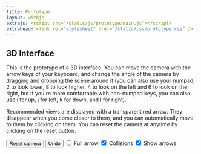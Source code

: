 ```yaml
---
title: Prototype
layout: withjs
extrajs: <script src="/static/js/prototype/main.js"></script>
extrahead: <link rel="stylesheet" href="/static/css/prototype.css" />
---
```

<div id="main-div">
<!--<div style="display: none;">-->
<h2>3D Interface</h2>

<p>
This is the prototype of a 3D interface. You can move the camera with the arrow
keys of your keyboard, and change the angle of the camera by dragging and
dropping the scene around it (you can also use your numpad, 2 to look lower, 8
to look higher, 4 to look on the left and 6 to look on the right, but if you're
more comfortable with non-numpad keys, you can also use i for up, j for left, k
for down, and l for right).
</p>

<p>
Recommended views are displayed with a transparent red arrow.  They disappear
when you come closer to them, and you can automatically move to them by
clicking on them. You can reset the camera at anytime by clicking on the reset
button.
</p>

<button class="btn btn-primary" id="full" style="margin-bottom: 10px; display: none;">Fullscreen</button>
<button class="btn btn-primary" id="reset" style="margin-bottom:10px">Reset camera</button>
<button class="btn btn-primary" id="undo" style="margin-bottom:10px">Undo</button>
<input  type="checkbox" id="fullarrow" style="margin-bottom:10px">
<label  for="fullarrow">Full arrow</label>
<input  type="checkbox" id="collisions" style="margin-bottom:10px" checked>
<label  for="collisions">Collisions</label>
<input  type="checkbox" id="showarrows" style="margin-bottom:10px" checked>
<label  for="showarrows">Show arrows</label>
</div>
<!-- </div> -->

<div id="container" style="padding: 0px; margin: 0px;" tabindex="1"></div>
